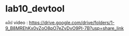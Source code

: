 # lab10_devtool
คลิป video : https://drive.google.com/drive/folders/1-9_B8MREhKx0vZoO8pO7eZvDvO9PI-7B?usp=share_link
